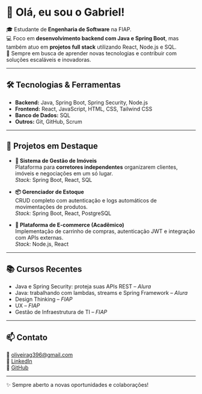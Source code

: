 # 👋 Olá, eu sou o Gabriel!

🎓 Estudante de **Engenharia de Software** na FIAP.  
💻 Foco em **desenvolvimento backend com Java e Spring Boot**, mas também atuo em **projetos full stack** utilizando React, Node.js e SQL.  
🚀 Sempre em busca de aprender novas tecnologias e contribuir com soluções escaláveis e inovadoras.

---

## 🛠️ Tecnologias & Ferramentas
- **Backend:** Java, Spring Boot, Spring Security, Node.js  
- **Frontend:** React, JavaScript, HTML, CSS, Tailwind CSS  
- **Banco de Dados:** SQL  
- **Outros:** Git, GitHub, Scrum  

---

## 📌 Projetos em Destaque

- **🔐 Sistema de Gestão de Imóveis**  
  Plataforma para **corretores independentes** organizarem clientes, imóveis e negociações em um só lugar.  
  *Stack:* Spring Boot, React, SQL  

- **📦 Gerenciador de Estoque**  
  CRUD completo com autenticação e logs automáticos de movimentações de produtos.  
  *Stack:* Spring Boot, React, PostgreSQL  

- **🛒 Plataforma de E-commerce (Acadêmico)**  
  Implementação de carrinho de compras, autenticação JWT e integração com APIs externas.  
  *Stack:* Node.js, React  

---

## 📚 Cursos Recentes
- Java e Spring Security: proteja suas APIs REST – *Alura*  
- Java: trabalhando com lambdas, streams e Spring Framework – *Alura*  
- Design Thinking – *FIAP*  
- UX – *FIAP*  
- Gestão de Infraestrutura de TI – *FIAP*  

---

## 📫 Contato
📧 [oliveirag396@gmail.com](mailto:oliveirag396@gmail.com)  
🔗 [LinkedIn](https://www.linkedin.com/in/gabriel-gouvea-marques-de-oliveira-50b205200/)  
🐙 [GitHub](https://github.com/gab-gouvea)

---
✨ Sempre aberto a novas oportunidades e colaborações!
